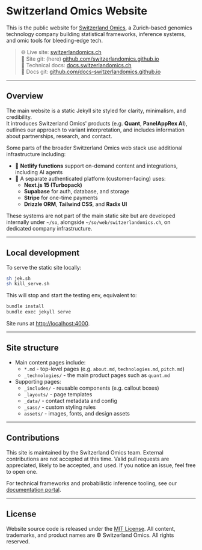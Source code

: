 # Switzerland Omics Website

This is the public website for [Switzerland Omics](https://switzerlandomics.ch), a Zurich-based genomics technology company building statistical frameworks, inference systems, and omic tools for bleeding-edge tech.

> 🌐 Live site: [switzerlandomics.ch](https://switzerlandomics.ch)  
> 📂 Site git: (here) [github.com/switzerlandomics.github.io](https://github.com/DylanLawless/switzerlandomics.github.io)  
> 📘 Technical docs: [docs.switzerlandomics.ch](https://docs.switzerlandomics.ch)  
> 📂 Docs git: [github.com/docs-switzerlandomics.github.io](https://github.com/docs-switzerlandomics.github.io)

---

## Overview

The main website is a static Jekyll site styled for clarity, minimalism, and credibility.  
It introduces Switzerland Omics' products (e.g. **Quant**, **PanelAppRex AI**), outlines our approach to variant interpretation, and includes information about partnerships, research, and contact.

Some parts of the broader Switzerland Omics web stack use additional infrastructure including:

- 🔧 **Netlify functions** support on-demand content and integrations, including AI agents  
- 🧬 A separate authenticated platform (customer-facing) uses:
  - **Next.js 15 (Turbopack)**  
  - **Supabase** for auth, database, and storage  
  - **Stripe** for one-time payments  
  - **Drizzle ORM**, **Tailwind CSS**, and **Radix UI**

These systems are not part of the main static site but are developed internally under `~/so`, alongside `~/so/web/switzerlandomics.ch`, on dedicated company infrastructure.

---

## Local development

To serve the static site locally:

```bash
sh jek.sh
sh kill_serve.sh
````

This will stop and start the testing env, equivalent to: 

```bash
bundle install
bundle exec jekyll serve
````

Site runs at [http://localhost:4000](http://localhost:4000).

---

## Site structure

* Main content pages include:
	- `*.md` - top-level pages (e.g. `about.md`, `technologies.md`, `pitch.md`)
	- `_technologies/` - the main product pages such as `quant.md`
* Supporting pages:
	- `_includes/` - reusable components (e.g. callout boxes)
	- `_layouts/` - page templates
	- `_data/` - contact metadata and config
	- `_sass/` - custom styling rules
	- `assets/` - images, fonts, and design assets

---

## Contributions

This site is maintained by the Switzerland Omics team.
External contributions are not accepted at this time.
Valid pull requests are appreciated, likely to be accepted, and used.
If you notice an issue, feel free to open one.

For technical frameworks and probabilistic inference tooling, see our [documentation portal](https://docs.switzerlandomics.ch).

---

## License

Website source code is released under the [MIT License](LICENSE).
All content, trademarks, and product names are © Switzerland Omics. All rights reserved.

